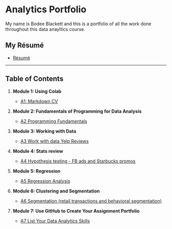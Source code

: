 # Analytics Portfolio
My name is Bodee Blackett and this is a portfolio of all the work done throughout this data anayltics course.

## My Résumé
- [Résumé](https://colab.research.google.com/drive/157yLXxVQcCzgx5LBsgQFM-J-KnOmXRWT?usp=sharing)

---

## Table of Contents
1. **Module 1: Using Colab**
   - [A1: Markdown CV](https://colab.research.google.com/drive/157yLXxVQcCzgx5LBsgQFM-J-KnOmXRWT?usp=sharing)

2. **Module 2: Fundamentals of Programming for Data Analysis**
   - [A2 Programming Fundamentals](https://colab.research.google.com/drive/1lWI3O9jxKJwOaHM8B0DBYCrKzKvGnJrt?usp=sharing)

3. **Module 3: Working with Data**
   - [A3 Work with data Yelp Reviews](https://colab.research.google.com/drive/1XiNK4Kb_GNnWbZrLXuF9JjfOM0UDT2mm?usp=sharing)

4. **Module 4: Stats review**
   - [A4 Hypothesis testing - FB ads and Starbucks promos](https://colab.research.google.com/drive/1Zs8wQuhweroVmT0jaU1W58-Wg6pbqqnU?usp=sharing)

5. **Module 5: Regression**
   - [A5 Regression Analysis](https://colab.research.google.com/drive/1JceIL9Cjq--4vUBvrD-jsBQBDL2coDT7?usp=sharing)

6. **Module 6: Clustering and Segmentation**
   - [A6 Segmentation (retail transactions and behavioral segmentation)](https://colab.research.google.com/drive/1OTIulE4ltViVSGHT0VmPH8S9V7IOf0xf?usp=sharing)
  
7. **Module 7: Use GitHub to Create Your Assignment Portfolio**
    - [A7 List Your Data Analytics Skills](#)

